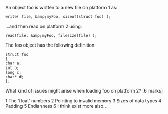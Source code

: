 An object foo is written to a new file on platform 1 as:
  
    write( file, &amp;myFoo, sizeof(struct foo) );

...and then read on platform 2 using:
  
    read(file, &amp;myFoo, filesize(file) );

The foo object has the following definition:
  
    struct foo
    {
    char a;
    int b;
    long c;
    char* d;
    };

What kind of issues might arise when loading foo on platform 2? [6 marks]

1 The 'float' numbers
2 Pointing to invalid memory
3 Sizes of data types
4 Padding
5 Endianness
6 I think exist more also...

